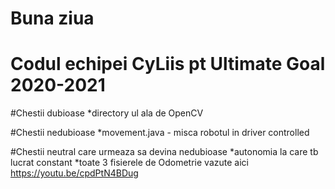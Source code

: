 # Buna ziua  
Codul echipei CyLiis pt Ultimate Goal 2020-2021
=======

#Chestii dubioase
*directory ul ala de OpenCV 

#Chestii nedubioase
*movement.java - misca robotul in driver controlled

#Chestii neutral care urmeaza sa devina nedubioase
*autonomia la care tb lucrat constant
*toate 3 fisierele de Odometrie vazute aici https://youtu.be/cpdPtN4BDug